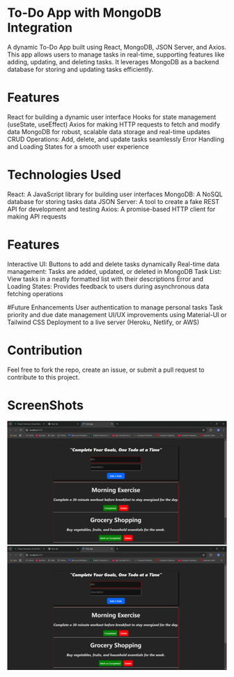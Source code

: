# To-Do App with MongoDB Integration
A dynamic To-Do App built using React, MongoDB, JSON Server, and Axios. This app allows users to manage tasks in real-time, supporting features like adding, updating, and deleting tasks. It leverages MongoDB as a backend database for storing and updating tasks efficiently.

# Features
React for building a dynamic user interface
Hooks for state management (useState, useEffect)
Axios for making HTTP requests to fetch and modify data
MongoDB for robust, scalable data storage and real-time updates
CRUD Operations: Add, delete, and update tasks seamlessly
Error Handling and Loading States for a smooth user experience

# Technologies Used
React: A JavaScript library for building user interfaces
MongoDB: A NoSQL database for storing tasks data
JSON Server: A tool to create a fake REST API for development and testing
Axios: A promise-based HTTP client for making API requests

# Features
Interactive UI: Buttons to add and delete tasks dynamically
Real-time data management: Tasks are added, updated, or deleted in MongoDB
Task List: View tasks in a neatly formatted list with their descriptions
Error and Loading States: Provides feedback to users during asynchronous data fetching operations

#Future Enhancements
User authentication to manage personal tasks
Task priority and due date management
UI/UX improvements using Material-UI or Tailwind CSS
Deployment to a live server (Heroku, Netlify, or AWS)

# Contribution
Feel free to fork the repo, create an issue, or submit a pull request to contribute to this project.

# ScreenShots

![To-Do App Screenshot](./frontend/todo-app-screenshot.png)
![To-Do App Screenshot](frontend/todo-app-screenshot.png)




